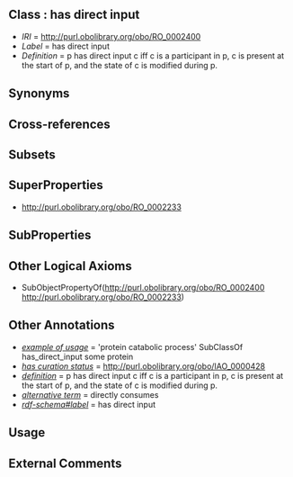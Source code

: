 
## Class : has direct input

 * *IRI* = http://purl.obolibrary.org/obo/RO_0002400
 * *Label* = has direct input
 * *Definition* = p has direct input c iff c is a participant in p, c is present at the start of p, and the state of c is modified during p.

## Synonyms


## Cross-references


## Subsets


## SuperProperties

 * <http://purl.obolibrary.org/obo/RO_0002233>

## SubProperties


## Other Logical Axioms

 * SubObjectPropertyOf(<http://purl.obolibrary.org/obo/RO_0002400> <http://purl.obolibrary.org/obo/RO_0002233>)

## Other Annotations

 * *[example of usage](../../IAO/12/IAO_0000112.md)* = 'protein catabolic process' SubClassOf has_direct_input some protein
 * *[has curation status](../../IAO/14/IAO_0000114.md)* = http://purl.obolibrary.org/obo/IAO_0000428
 * *[definition](../../IAO/15/IAO_0000115.md)* = p has direct input c iff c is a participant in p, c is present at the start of p, and the state of c is modified during p.
 * *[alternative term](../../IAO/18/IAO_0000118.md)* = directly consumes
 * *[rdf-schema#label](../../el/rdf-schema#label.md)* = has direct input

## Usage


## External Comments

